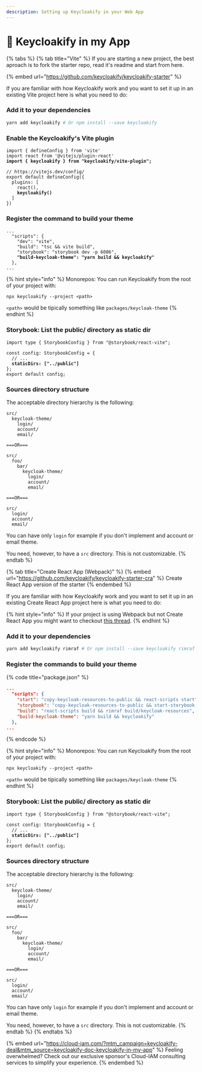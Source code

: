 ```yaml
---
description: Setting up Keycloakify in your Web App
---
```


# 🔩 Keycloakify in my App

{% tabs %}
{% tab title="Vite" %}
If you are starting a new project, the best aproach is to fork the starter repo, read it's readme and start from here. &#x20;

{% embed url="https://github.com/keycloakify/keycloakify-starter" %}

If you are familiar with how Keycloakify work and you want to set it up in an existing Vite project here is what you need to do:

### Add it to your dependencies

```bash
yarn add keycloakify # Or npm install --save keycloakify
```

### Enable the Keycloakify's Vite plugin

<pre class="language-tsx" data-title="vite.config.ts"><code class="lang-tsx">import { defineConfig } from 'vite'
import react from '@vitejs/plugin-react'
<strong>import { keycloakify } from "keycloakify/vite-plugin";
</strong>
// https://vitejs.dev/config/
export default defineConfig({
  plugins: [
    react(), 
<strong>    keycloakify()
</strong>  ]
})
</code></pre>

### Register the command to build your theme

<pre class="language-json" data-title="package.json"><code class="lang-json">...
  "scripts": {
    "dev": "vite",
    "build": "tsc &#x26;&#x26; vite build",
    "storybook": "storybook dev -p 6006",
<strong>    "build-keycloak-theme": "yarn build &#x26;&#x26; keycloakify"
</strong>  },
...
</code></pre>

{% hint style="info" %}
Monorepos: You can run Keycloakify from the root of your project with:&#x20;

`npx keycloakify --project <path>`

`<path>` would be tipically something like `packages/keycloak-theme`
{% endhint %}

### Storybook: List the public/ directory as static dir

<pre class="language-typescript" data-title=".storybook/main.ts"><code class="lang-typescript">import type { StorybookConfig } from "@storybook/react-vite";

const config: StorybookConfig = {
  // ...
<strong>  staticDirs: ["../public"]
</strong>};
export default config;
</code></pre>

### Sources directory structure

The acceptable directory hierarchy is the following: &#x20;

```
src/
  keycloak-theme/
    login/
    account/
    email/
    
===OR===

src/
  foo/
    bar/
      keycloak-theme/
        login/
        account/
        email/

===OR===

src/
  login/
  account/
  email/
```

You can have only `login` for example if you don't implement and account or email theme. &#x20;

You need, however, to have a `src` directory. This is not customizable. &#x20;
{% endtab %}

{% tab title="Create React App (Webpack)" %}
{% embed url="https://github.com/keycloakify/keycloakify-starter-cra" %}
Create React App version of the starter
{% endembed %}

If you are familiar with how Keycloakify work and you want to set it up in an existing Create React App project here is what you need to do: &#x20;

{% hint style="info" %}
If your project is using Webpack but not Create React App you might want to checkout [this thread](https://github.com/keycloakify/keycloakify/issues/384).
{% endhint %}

### Add it to your dependencies

```bash
yarn add keycloakify rimraf # Or npm install --save keycloakify rimraf
```

### Register the commands to build your theme

{% code title="package.json" %}
```json
...
  "scripts": {
    "start": "copy-keycloak-resources-to-public && react-scripts start",
    "storybook": "copy-keycloak-resources-to-public && start-storybook -p 6006",
    "build": "react-scripts build && rimraf build/keycloak-resources",
    "build-keycloak-theme": "yarn build && keycloakify"
  },
...
```
{% endcode %}

{% hint style="info" %}
Monorepos: You can run Keycloakify from the root of your project with:&#x20;

`npx keycloakify --project <path>`

`<path>` would be tipically something like `packages/keycloak-theme`
{% endhint %}

### Storybook: List the public/ directory as static dir

<pre class="language-typescript" data-title=".storybook/main.ts"><code class="lang-typescript">import type { StorybookConfig } from "@storybook/react-vite";

const config: StorybookConfig = {
  // ...
<strong>  staticDirs: ["../public"]
</strong>};
export default config;
</code></pre>

### Sources directory structure

The acceptable directory hierarchy is the following: &#x20;

```
src/
  keycloak-theme/
    login/
    account/
    email/
    
===OR===

src/
  foo/
    bar/
      keycloak-theme/
        login/
        account/
        email/

===OR===

src/
  login/
  account/
  email/
```

You can have only `login` for example if you don't implement and account or email theme. &#x20;

You need, however, to have a `src` directory. This is not customizable. &#x20;
{% endtab %}
{% endtabs %}



{% embed url="https://cloud-iam.com/?mtm_campaign=keycloakify-deal&mtm_source=keycloakify-doc-keycloakify-in-my-app" %}
Feeling overwhelmed? Check out our exclusive sponsor's Cloud-IAM consulting services to simplify your experience.
{% endembed %}
